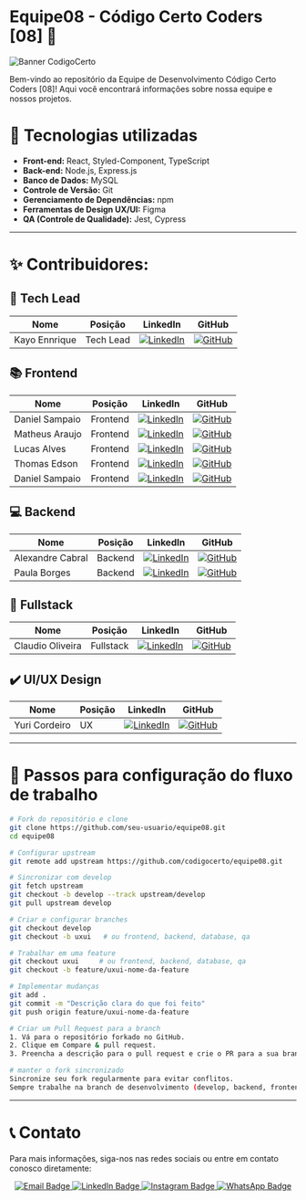 # Equipe08 - Código Certo Coders [08] 🚀

![Banner CodigoCerto](https://utfs.io/f/3b2340e8-5523-4aca-a549-0688fd07450e-j4edu.jfif)

Bem-vindo ao repositório da Equipe de Desenvolvimento Código Certo Coders [08]! Aqui você encontrará informações sobre nossa equipe e nossos projetos.

# 🎯 Tecnologias utilizadas

- **Front-end:** React, Styled-Component, TypeScript
- **Back-end:** Node.js, Express.js
- **Banco de Dados:** MySQL
- **Controle de Versão:** Git
- **Gerenciamento de Dependências:** npm
- **Ferramentas de Design UX/UI:** Figma
- **QA (Controle de Qualidade):** Jest, Cypress
---
# ✨ Contribuidores:

## 🔨 **Tech Lead** 

| **Nome** | **Posição** | **LinkedIn** | **GitHub** |
|---|---|---|---|
| Kayo Ennrique | Tech Lead | [![LinkedIn](https://img.shields.io/badge/LinkedIn-0A66C2?style=for-the-badge&logo=linkedin&logoColor=white)](https://www.linkedin.com/in/kayoennrique/) | [![GitHub](https://img.shields.io/badge/GitHub-000?style=for-the-badge&logo=github&logoColor=white)](https://github.com/kayoennrique) |

## 📚 **Frontend** 

| **Nome** | **Posição** | **LinkedIn** | **GitHub** |
|---|---|---|---|
| Daniel Sampaio | Frontend | [![LinkedIn](https://img.shields.io/badge/LinkedIn-0A66C2?style=for-the-badge&logo=linkedin&logoColor=white)](https://www.linkedin.com/in/daniel-sampaio-fs/) | [![GitHub](https://img.shields.io/badge/GitHub-000?style=for-the-badge&logo=github&logoColor=white)](https://github.com/XDanielSampaioX) |
| Matheus Araujo | Frontend | [![LinkedIn](https://img.shields.io/badge/LinkedIn-0A66C2?style=for-the-badge&logo=linkedin&logoColor=white)](https://www.linkedin.com/in/matheus-araujo-nascimento/) | [![GitHub](https://img.shields.io/badge/GitHub-000?style=for-the-badge&logo=github&logoColor=white)](https://www.github.com/MatheusAraujo110) |
| Lucas Alves | Frontend | [![LinkedIn](https://img.shields.io/badge/LinkedIn-0A66C2?style=for-the-badge&logo=linkedin&logoColor=white)](https://www.linkedin.com/in/lucasalnascimento/) | [![GitHub](https://img.shields.io/badge/GitHub-000?style=for-the-badge&logo=github&logoColor=white)](https://github.com/LucasAlNascimento) |
| Thomas Edson | Frontend | [![LinkedIn](https://img.shields.io/badge/LinkedIn-0A66C2?style=for-the-badge&logo=linkedin&logoColor=white)](https://www.linkedin.com/in/thomas-edson-dev/) | [![GitHub](https://img.shields.io/badge/GitHub-000?style=for-the-badge&logo=github&logoColor=white)](https://github.com/developer-thomas) |
| Daniel Sampaio | Frontend | [![LinkedIn](https://img.shields.io/badge/LinkedIn-0A66C2?style=for-the-badge&logo=linkedin&logoColor=white)](https://www.linkedin.com/in/daniel-sampaio-fs/) | [![GitHub](https://img.shields.io/badge/GitHub-000?style=for-the-badge&logo=github&logoColor=white)](https://github.com/XDanielSampaioX) |

## 💻 **Backend** 

| **Nome** | **Posição** | **LinkedIn** | **GitHub** |
|---|---|---|---|
| Alexandre Cabral | Backend | [![LinkedIn](https://img.shields.io/badge/LinkedIn-0A66C2?style=for-the-badge&logo=linkedin&logoColor=white)](https://www.linkedin.com/in/alexandrecabraldev/) | [![GitHub](https://img.shields.io/badge/GitHub-000?style=for-the-badge&logo=github&logoColor=white)](https://github.com/alexandrecabraldev) |
| Paula Borges | Backend | [![LinkedIn](https://img.shields.io/badge/LinkedIn-0A66C2?style=for-the-badge&logo=linkedin&logoColor=white)](https://www.linkedin.com/in/paulagmborges/) | [![GitHub](https://img.shields.io/badge/GitHub-000?style=for-the-badge&logo=github&logoColor=white)](https://github.com/paulagmborges) |

## 🔧 **Fullstack** 

| **Nome** | **Posição** | **LinkedIn** | **GitHub** |
|---|---|---|---|
| Claudio Oliveira | Fullstack | [![LinkedIn](https://img.shields.io/badge/LinkedIn-0A66C2?style=for-the-badge&logo=linkedin&logoColor=white)](https://www.linkedin.com/in/Claudi0-Oliveira) | [![GitHub](https://img.shields.io/badge/GitHub-000?style=for-the-badge&logo=github&logoColor=white)](https://github.com/Claudi0-Oliveira) |

## ✔️ **UI/UX Design** 

| **Nome** | **Posição** | **LinkedIn** | **GitHub** |
|---|---|---|---|
| Yuri Cordeiro | UX | [![LinkedIn](https://img.shields.io/badge/LinkedIn-0A66C2?style=for-the-badge&logo=linkedin&logoColor=white)](https://www.linkedin.com/in/yuri-cordeiroo/) | [![GitHub](https://img.shields.io/badge/GitHub-000?style=for-the-badge&logo=github&logoColor=white)](https://github.com/YuuriCordeiro) |
---
# 📁 Passos para configuração do fluxo de trabalho
```bash
# Fork do repositório e clone
git clone https://github.com/seu-usuario/equipe08.git
cd equipe08

# Configurar upstream
git remote add upstream https://github.com/codigocerto/equipe08.git

# Sincronizar com develop
git fetch upstream
git checkout -b develop --track upstream/develop
git pull upstream develop

# Criar e configurar branches
git checkout develop
git checkout -b uxui   # ou frontend, backend, database, qa

# Trabalhar em uma feature
git checkout uxui     # ou frontend, backend, database, qa
git checkout -b feature/uxui-nome-da-feature

# Implementar mudanças
git add .
git commit -m "Descrição clara do que foi feito"
git push origin feature/uxui-nome-da-feature

# Criar um Pull Request para a branch
1. Vá para o repositório forkado no GitHub.
2. Clique em Compare & pull request.
3. Preencha a descrição para o pull request e crie o PR para a sua branch (frontend, backend, database ...) no repositório principal.

# manter o fork sincronizado
Sincronize seu fork regularmente para evitar conflitos.
Sempre trabalhe na branch de desenvolvimento (develop, backend, frontend...) e crie sub-branches para features específicas.
```
---
# 📞 Contato

Para mais informações, siga-nos nas redes sociais ou entre em contato conosco diretamente:

<div align="center">
 <a href="codigocertocoders@gmail.com">
    <img src="https://img.shields.io/badge/Email-red?style=for-the-badge&logo=gmail&logoColor=white" alt="Email Badge"/>
  </a>

  <a href="https://www.linkedin.com/company/codigocerto/">
    <img src="https://img.shields.io/badge/LinkedIn-blue?style=for-the-badge&logo=linkedin&logoColor=white" alt="LinkedIn Badge"/>
  </a> 

  <a href="https://www.instagram.com/codigocertocoders/">
    <img src="https://img.shields.io/badge/Instagram-%23E4405F.svg?style=for-the-badge&logo=Instagram&logoColor=white" alt="Instagram Badge"/>
  </a>

  <a href="https://chat.whatsapp.com/CDJL6tRT5apLRXW5PWqYLe">
    <img src="https://img.shields.io/badge/WhatsApp-green?style=for-the-badge&logo=whatsapp&logoColor=white" alt="WhatsApp Badge"/>
  </a>
</div>



